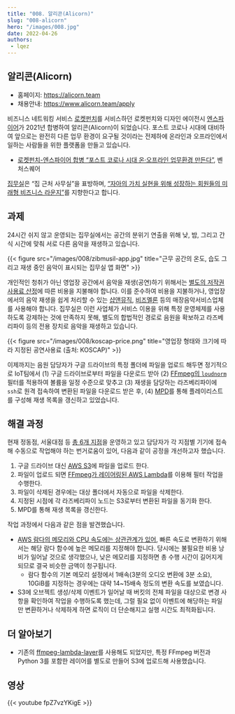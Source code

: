 ```yaml
---
title: "008. 알리콘(Alicorn)"
slug: "008-alicorn"
hero: "/images/008.jpg"
date: 2022-04-26
authors:
 - lqez
---
```


## 알리콘(Alicorn)

 - 홈페이지: <https://alicorn.team>
 - 채용안내: <https://www.alicorn.team/apply>

비즈니스 네트워킹 서비스 [로켓펀치](https://www.rocketpunch.com/)를 서비스하던 로켓펀치와 디자인 에이전시 [엔스파이어](http://enspiregroup.org/)가 2021년 합병하여 알리콘(Alicorn)이 되었습니다.
포스트 코로나 시대에 대비하여 앞으로는 완전히 다른 업무 환경이 요구될 것이라는 전제하에 온라인과 오프라인에서 일하는 사람들을 위한 플랫폼을 만들고 있습니다.

 - [로켓펀치-엔스파이어 합병 “포스트 코로나 시대 온·오프라인 업무환경 만든다”](https://www.venturesquare.net/809377), 벤처스퀘어

[집무실](https://www.jibmusil.com/)은 “집 근처 사무실”을 표방하며, [“자아의 가치 실현을 위해 성장하는 회원들의 미래형 비즈니스 라운지”](https://www.jibmusil.com/brandstory)를 지향한다고 합니다.


## 과제

24시간 쉬지 않고 운영되는 집무실에서는 공간의 분위기 연출을 위해 낮, 밤, 그리고 간식 시간에 맞춰 서로 다른 음악을 재생하고 있습니다.

{{< figure src="/images/008/zibmusil-app.jpg" title="근무 공간의 온도, 습도 그리고 재생 중인 음악이 표시되는 집무실 앱 화면" >}}

개인적인 청취가 아닌 영업장 공간에서 음악을 재생(공연)하기 위해서는 [별도의 저작권 사용료 산정](http://www.koscap.or.kr/community/dataroom_view/?f_seq=393)에 따른 비용을 지불해야 합니다. 이를 준수하여 비용을 지불하거나, 영업장에서의 음악 재생을 쉽게 처리할 수 있는 [샵앤뮤직](https://www.shopnmusic.com/), [비즈멜론](https://www.bizmelon.co.kr/) 등의 매장음악서비스업체를 사용해야 합니다. 집무실은 이런 사업체가 서비스 이용을 위해 특정 운영체제를 사용하도록 강제하는 것에 만족하지 못해, 별도의 합법적인 경로로 음원을 확보하고 라즈베리파이 등의 전용 장치로 음악을 재생하고 있습니다.

{{< figure src="/images/008/koscap-price.png" title="영업장 형태와 크기에 따라 지정된 공연사용료 (출처: KOSCAP)" >}}

이제까지는 음원 담당자가 구글 드라이브의 특정 폴더에 파일을 업로드 해두면 정기적으로 IoT팀에서 (1) 구글 드라이브로부터 파일을 다운로드 받아 (2) [FFmpeg의 `loudnorm`](https://ffmpeg.org/ffmpeg-filters.html#loudnorm) 필터를 적용하여 볼륨을 일정 수준으로 맞추고 (3) 재생을 담당하는 라즈베리파이에 `ssh`로 원격 접속하여 변환된 파일을 다운로드 받은 후, (4) [MPD](https://www.musicpd.org/)를 통해 플레이리스트를 구성해 재생 목록을 갱신하고 있었습니다.


## 해결 과정

현재 정동점, 서울대점 등 [총 6개 지점](https://www.jibmusil.com/sites/)을 운영하고 있고 담당자가 각 지점별 기기에 접속해 수동으로 작업해야 하는 번거로움이 있어, 다음과 같이 공정을 개선하고자 했습니다.

 1. 구글 드라이브 대신 [AWS S3](https://aws.amazon.com/ko/s3/)에 파일을 업로드 한다.
 1. 파일이 업로드 되면 [FFmpeg가 레이어링된 AWS Lambda](https://docs.aws.amazon.com/ko_kr/lambda/latest/dg/configuration-layers.html)를 이용해 필터 작업을 수행한다.
 1. 파일이 삭제된 경우에는 대상 폴더에서 자동으로 파일을 삭제한다.
 1. 지정된 시점에 각 라즈베리파이 노드는 S3로부터 변환된 파일을 동기화 한다.
 1. MPD를 통해 재생 목록을 갱신한다.

작업 과정에서 다음과 같은 점을 발견했습니다.

 - [AWS 람다의 메모리와 CPU 속도에는 상관관계가 있어](https://docs.aws.amazon.com/lambda/latest/operatorguide/computing-power.html), 빠른 속도로 변환하기 위해서는 해당 람다 함수에 높은 메모리를 지정해야 합니다. 당시에는 불필요한 비용 낭비가 일어날 것으로 생각했으나, 낮은 메모리를 지정하면 총 수행 시간이 길어지게 되므로 결국 비슷한 금액이 청구됩니다.
   - 람다 함수의 기본 메모리 설정에서 1배속(3분의 오디오 변환에 3분 소요), 10GiB를 지정하는 경우에는 대략 14~15배속 정도의 변환 속도를 보였습니다.
 - S3에 오브젝트 생성/삭제 이벤트가 일어날 때 버킷의 전체 파일을 대상으로 변경 사항을 확인하여 작업을 수행하도록 했는데, 그럴 필요 없이 이벤트에 해당하는 파일만 변환하거나 삭제하게 하면 로직이 더 단순해지고 실행 시간도 최적화됩니다.


## 더 알아보기

 - 기존의 [ffmpeg-lambda-layer](https://serverlessrepo.aws.amazon.com/applications/us-east-1/145266761615/ffmpeg-lambda-layer)를 사용해도 되었지만, 특정 FFmpeg 버전과 Python 3를 포함한 레이어를 별도로 만들어 S3에 업로드해 사용했습니다.


## 영상
{{< youtube fpZ7vzYKigE >}}
